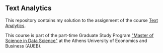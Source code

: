 ## Text Analytics
This repository contains my solution to the assignment of the course [Text Analytics](https://www.dept.aueb.gr/sites/default/files/cs/master/MScDS_ta_syllabus_2018_19.pdf).

This course is part of the part-time Graduate Study Program ["Master of Science in Data Science"](https://www.dept.aueb.gr/en/cs/content/graduate-study-program-master-science-data-science) at the Athens University of Economics and Business (AUEB).
